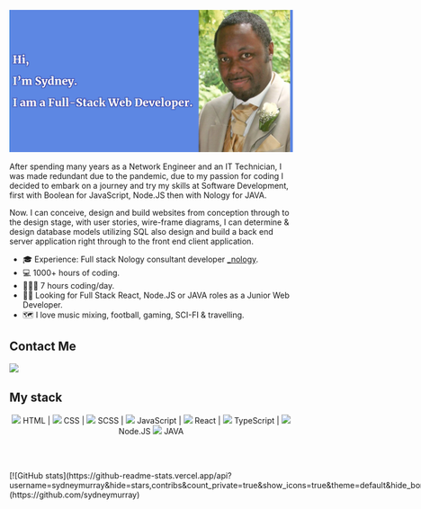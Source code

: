 
<!--
**sydneymurray/sydneymurray** is a ✨ _special_ ✨ repository because its `README.md` (this file) appears on your GitHub profile.
-->
<p align="center"><img src="./Hero.png" alt="screenshot of my game" width="auto" height = "auto"></p>

After spending many years as a Network Engineer and an IT Technician, I was made redundant due to the pandemic, due to my passion for coding I decided to embark on a journey and try my skills at Software Development, first with Boolean for JavaScript, Node.JS then with Nology for JAVA.

Now. I can conceive, design and build websites from conception through to the design stage, with user stories, wire-frame diagrams, I can determine & design database models utilizing SQL also design and build a back end server application right through to the front end client application.


- 🎓 Experience: Full stack Nology consultant developer [_nology](https://nology.io/).  <br>
- 💻 1000+ hours of coding.  <br>
- 👩🏻‍💻 7 hours coding/day. <br>
- 👩🏻 Looking for Full Stack React, Node.JS or JAVA roles as a Junior Web Developer. <br>
- 🗺 I love music mixing, football, gaming, SCI-FI & travelling. <br>


## Contact Me

<a href="https://www.linkedin.com/in/sydney-murray-b2924a24/">
     <img width="50" src="https://upload.wikimedia.org/wikipedia/commons/e/e9/Linkedin_icon.svg"></img>
</a>


## My stack
<p align="center">
<span>
     <img width="30" src="https://pics.freeicons.io/uploads/icons/png/8804286661557996995-512.png"/><span> HTML |</span>
</span>

<span>
     <img width="30" src="https://pics.freeicons.io/uploads/icons/png/632690741557997006-512.png"/><span> CSS |</span>
</span>

<span>
     <img width="30" src="https://pics.freeicons.io/uploads/icons/png/6655067911551942823-512.png"/><span> SCSS |</span> 
</span>

<span>
     <img width="30" src="https://pics.freeicons.io/uploads/icons/png/21088442871540553614-512.png"/><span> JavaScript |</span> 
</span>

<span>
     <img width="30" src="https://pics.freeicons.io/uploads/icons/png/20167174151551942641-512.png"/><span> React |</span>
</span>

<span>
     <img width="30" src="https://pics.freeicons.io/uploads/icons/png/14678610731551953708-512.png"/><span > TypeScript |</span>
</span>

<span>
     <img width="30" src="https://pics.freeicons.io/uploads/icons/png/8954758561551942278-512.png"/><span > Node.JS</span> 
</span>

<span>
     <img width="30" src="https://pics.freeicons.io/uploads/icons/png/378554371540553613-512.png"/><span > JAVA</span> 
</span>
</p>

</br></br>
<div style="display: flex; flex-direction: row;">
[![GitHub stats](https://github-readme-stats.vercel.app/api?username=sydneymurray&hide=stars,contribs&count_private=true&show_icons=true&theme=default&hide_border=ture&hide_title=false)](https://github.com/sydneymurray)
</div>

